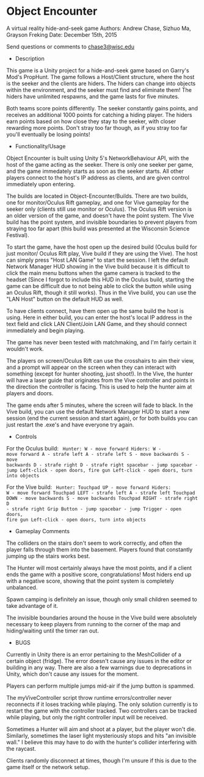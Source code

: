 # Object Encounter
A virtual reality hide-and-seek game
Authors: Andrew Chase, Sizhuo Ma, Grayson Freking
Date:    December 15th, 2015

Send questions or comments to chase3@wisc.edu

- Description

This game is a Unity project for a hide-and-seek game based on Garry's Mod's PropHunt. 
The game follows a Host/Client structure, where the host is the seeker and the clients
are hiders. The hiders can change into objects within the environment, and the seeker must
find and eliminate them! The hiders have unlimited respawns, and the game lasts for five
minutes.

Both teams score points differently. The seeker constantly gains points, and receives an additional
1000 points for catching a hiding player. The hiders earn points based on how close they stay to the
seeker, with closer rewarding more points. Don't stray too far though, as if you stray too far you'll
eventually be losing points!


- Functionality/Usage

Object Encounter is built using Unity 5's NetworkBehaviour API, with the host of the game
acting as the seeker. There is only one seeker per game, and the game immedately starts as
soon as the seeker starts. All other players connect to the host's IP address as clients, 
and are given control immediately upon entering.

The builds are located in Object-Encounter/Builds. There are two builds, one for monitor/Oculus Rift
gameplay, and one for Vive gameplay for the seeker only (clients still use monitor or Oculus). The 
Oculus Rift version is an older version of the game, and doesn't have the point system. The Vive build
has the point system, and invisible boundaries to prevent players from straying too far apart (this
build was presented at the Wisconsin Science Festival).

To start the game, have the host open up the desired build (Oculus build for just monitor/
Oculus Rift play, Vive build if they are using the Vive). The host can simply press "Host LAN Game"
to start the session. I left the default Network Manager HUD showing in the Vive build because
it is difficult to click the main menu buttons when the game camera is tracked to the headset
(Since I forgot to include this HUD in the Oculus build, starting the game can be difficult due
to not being able to click the button while using an Oculus Rift, though it still works). Thus
in the Vive build, you can use the "LAN Host" button on the default HUD as well.

To have clients connect, have them open up the same build the host is using. Here in either build, 
you can enter the host's local IP address in the text field and click LAN Client/Join LAN Game, and they
should connect immediately and begin playing.

The game has never been tested with matchmaking, and I'm fairly certain it wouldn't work.

The players on screen/Oculus Rift can use the crosshairs to aim their view, and a prompt will appear on
the screen when they can interact with something (except for hunter shooting, just shoot!). In the Vive,
the hunter will have a laser guide that originates from the Vive controller and points in the direction
the controller is facing. This is used to help the hunter aim at players and doors.

The game ends after 5 minutes, where the screen will fade to black. In the Vive build, you can use the
default Network Manager HUD to start a new session (end the current session and start again), or for both
builds you can just restart the .exe's and have everyone try again.

- Controls

For the Oculus build:
<code>
    Hunter: W -          move forward                   Hiders: W -          move forward
            A -          strafe left                            A -          strafe left
            S -          move backwards                         S -          move backwards
            D -          strafe right                           D -          strafe right
            spacebar -   jump                                   spacebar -   jump
            Left-click - open doors, fire gun                   Left-click - open doors, turn into objects
</code>
            
For the Vive build:
<code>
    Hunter: Touchpad UP    - move forward                   Hiders: W -          move forward
            Touchpad LEFT  - strafe left                            A -          strafe left
            Touchpad DOWN  - move backwards                         S -          move backwards
            Touchpad RIGHT - strafe right                           D -          strafe right
            Grip Button    - jump                                   spacebar -   jump
            Trigger        - open doors, fire gun                   Left-click - open doors, turn into objects
</code>

- Gameplay Comments

The colliders on the stairs don't seem to work correctly, and often the player falls through them into the
basement. Players found that constantly jumping up the stairs works best.

The Hunter will most certainly always have the most points, and if a client ends the game with a positive score,
congratulations! Most hiders end up with a negative score, showing that the point system is completely unbalanced.

Spawn camping is definitely an issue, though only small children seemed to take advantage of it.

The invisible boundaries around the house in the Vive build were absolutely necessary to keep players from running
to the corner of the map and hiding/waiting until the timer ran out.


- BUGS

Currently in Unity there is an error pertaining to the MeshCollider of a certain object (fridge).
The error doesn't cause any issues in the editor or building in any way. There are also a few
warnings due to deprecations in Unity, which don't cause any issues for the moment.

Players can perform multiple jumps mid-air if the jump button is spammed.

The myViveController script throw runtime errors/controller never reconnects if it loses
tracking while playing. The only solution currently is to restart the game with the controller tracked.
Two controllers can be tracked while playing, but only the right controller input will be received.

Sometimes a Hunter will aim and shoot at a player, but the player won't die. Similarly, sometimes the
laser light mysteriously stops and hits "an invisible wall." I believe this may have to do with the hunter's 
collider interfering with the raycast.

Clients randomly disconnect at times, though I'm unsure if this is due to the game itself or the network setup.

